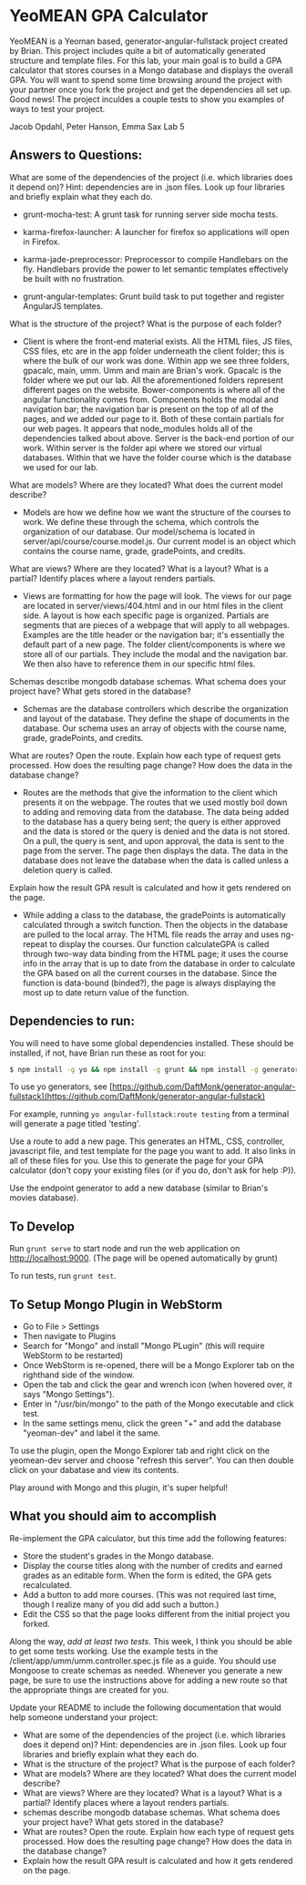 YeoMEAN GPA Calculator
======================

YeoMEAN is a Yeoman based, generator-angular-fullstack project created by Brian. This project includes quite a bit of automatically generated structure and template files. For this lab, your main goal is to build a GPA calculator that stores courses in a Mongo database and displays the overall GPA. You will want to spend some time browsing around the project with your partner once you fork the project and get the dependencies all set up. Good news! The project inculdes a couple tests to show you examples of ways to test your project.

Jacob Opdahl, Peter Hanson, Emma Sax
Lab 5

## Answers to Questions:
What are some of the dependencies of the project (i.e. which libraries does it depend on)? Hint: dependencies are in .json files. Look up four libraries and briefly explain what they each do.

* grunt-mocha-test: A grunt task for running server side mocha tests.
  
* karma-firefox-launcher: A launcher for firefox so applications will open in Firefox.
  
* karma-jade-preprocessor: Preprocessor to compile Handlebars on the fly. Handlebars provide the power to let semantic templates effectively be built with no frustration.
  
* grunt-angular-templates: Grunt build task to put together and register AngularJS templates.

What is the structure of the project? What is the purpose of each folder?

* Client is where the front-end material exists. All the HTML files, JS files, CSS files, etc are in the app folder underneath the client folder; this is where the bulk of our work was done. Within app we see three folders, gpacalc, main, umm. Umm and main are Brian's work. Gpacalc is the folder where we put our lab. All the aforementioned folders represent different pages on the website. Bower-components is where all of the angular functionality comes from. Components holds the modal and navigation bar; the navigation bar is present on the top of all of the pages, and we added our page to it. Both of these contain partials for our web pages. It appears that node_modules holds all of the dependencies talked about above. Server is the back-end portion of our work. Within server is the folder api where we stored our virtual databases. Within that we have the folder course which is the database we used for our lab.

What are models? Where are they located? What does the current model describe?

* Models are how we define how we want the structure of the courses to work. We define these through the schema, which controls the organization of our database. Our model/schema is located in server/api/course/course.model.js. Our current model is an object which contains the course name, grade, gradePoints, and credits.

What are views? Where are they located? What is a layout? What is a partial? Identify places where a layout renders partials.

* Views are formatting for how the page will look. The views for our page are located in server/views/404.html and in our html files in the client side. A layout is how each specific page is organized. Partials are segments that are pieces of a webpage that will apply to all webpages. Examples are the title header or the navigation bar; it's essentially the default part of a new page. The folder client/components is where we store all of our partials. They include the modal and the navigation bar. We then also have to reference them in our specific html files.

Schemas describe mongodb database schemas. What schema does your project have? What gets stored in the database?

* Schemas are the database controllers which describe the organization and layout of the database. They define the shape of documents in the database. Our schema uses an array of objects with the course name, grade, gradePoints, and credits.

What are routes? Open the route. Explain how each type of request gets processed. How does the resulting page change? How does the data in the database change?

* Routes are the methods that give the information to the client which presents it on the webpage. The routes that we used mostly boil down to adding and removing data from the database. The data being added to the database has a query being sent; the query is either approved and the data is stored or the query is denied and the data is not stored. On a pull, the query is sent, and upon approval, the data is sent to the page from the server. The page then displays the data. The data in the database does not leave the database when the data is called unless a deletion query is called.

Explain how the result GPA result is calculated and how it gets rendered on the page.

* While adding a class to the database, the gradePoints is automatically calculated through a switch function. Then the objects in the database are pulled to the local array. The HTML file reads the array and uses ng-repeat to display the courses. Our function calculateGPA is called through two-way data binding from the HTML page; it uses the course info in the array that is up to date from the database in order to calculate the GPA based on all the current courses in the database. Since the function is data-bound (binded?), the page is always displaying the most up to date return value of the function. 

## Dependencies to run:

You will need to have some global dependencies installed. These should be installed, if not, have Brian run these as root for you:

```sh
$ npm install -g yo && npm install -g grunt && npm install -g generator-angular-fullstack
```

To use yo generators, see [https://github.com/DaftMonk/generator-angular-fullstack](https://github.com/DaftMonk/generator-angular-fullstack)

For example, running ```yo angular-fullstack:route testing``` from a terminal will generate a page titled 'testing'.

Use a route to add a new page. This generates an HTML, CSS, controller, javascript file, and test template for the page you want to add. It also links in all of these files for you. Use this to generate the page for your GPA calculator (don't copy your existing files (or if you do, don't ask for help :P)).

Use the endpoint generator to add a new database (similar to Brian's movies database).

## To Develop

Run ```grunt serve``` to start node and run the web application on [http://localhost:9000](http://localhost:9000). (The page will be opened automatically by grunt)

To run tests, run ```grunt test```.

## To Setup Mongo Plugin in WebStorm

* Go to File > Settings
* Then navigate to Plugins
* Search for "Mongo" and install "Mongo PLugin" (this will require WebStorm to be restarted)
* Once WebStorm is re-opened, there will be a Mongo Explorer tab on the righthand side of the window.
* Open the tab and click the gear and wrench icon (when hovered over, it says "Mongo Settings").
* Enter in "/usr/bin/mongo" to the path of the Mongo executable and click test.
* In the same settings menu, click the green "+" and add the database "yeoman-dev" and label it the same.

To use the plugin, open the Mongo Explorer tab and right click on the yeomean-dev server and choose "refresh this server". You can then double click on your dabatase and view its contents.

Play around with Mongo and this plugin, it's super helpful!

## What you should aim to accomplish

Re-implement the GPA calculator, but this time add the following features:
* Store the student's grades in the Mongo database.
* Display the course titles along with the number of credits and earned grades as an editable form. When the form is edited, the GPA gets recalculated.
* Add a button to add more courses. (This was not required last time, though I realize many of you did add such a button.)
* Edit the CSS so that the page looks different from the initial project you forked.

Along the way, *add at least two tests*. This week, I think you should be able to get some tests working. Use the example tests in the /client/app/umm/umm.controller.spec.js file as a guide. You should use Mongoose to create schemas as needed. Whenever you generate a new page, be sure to use the instructions above for adding a new route so that the appropriate things are created for you.

Update your README to include the following documentation that would help someone understand your project:
* What are some of the dependencies of the project (i.e. which libraries does it depend on)? Hint: dependencies are in .json files. Look up four libraries and briefly explain what they each do.
* What is the structure of the project? What is the purpose of each folder?
* What are models? Where are they located? What does the current model describe?
* What are views? Where are they located? What is a layout? What is a partial? Identify places where a layout renders partials.
* schemas describe mongodb database schemas. What schema does your project have? What gets stored in the database?
* What are routes? Open the route. Explain how each type of request gets processed. How does the resulting page change? How does the data in the database change?
* Explain how the result GPA result is calculated and how it gets rendered on the page.
